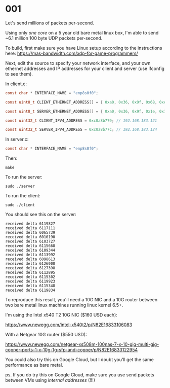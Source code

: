 # 001

Let's send millions of packets per-second.

Using only *one core* on a 5 year old bare metal linux box, I'm able to send ~6.1 million 100 byte UDP packets per-second.

To build, first make sure you have Linux setup according to the instructions here: https://mas-bandwidth.com/xdp-for-game-programmers/

Next, edit the source to specify your network interface, and your own ethernet addresses and IP addresses for your client and server (use ifconfig to see them).

In client.c:

```c
const char * INTERFACE_NAME = "enp8s0f0";

const uint8_t CLIENT_ETHERNET_ADDRESS[] = { 0xa0, 0x36, 0x9f, 0x68, 0xeb, 0x98 };

const uint8_t SERVER_ETHERNET_ADDRESS[] = { 0xa0, 0x36, 0x9f, 0x1e, 0x1a, 0xec };

const uint32_t CLIENT_IPV4_ADDRESS = 0xc0a8b779; // 192.168.183.121

const uint32_t SERVER_IPV4_ADDRESS = 0xc0a8b77c; // 192.168.183.124
```

In server.c:

```c
const char * INTERFACE_NAME = "enp8s0f0";
```

Then:

`make`

To run the server:

`sudo ./server`

To run the client:

`sudo ./client`

You should see this on the server:

```
received delta 6119827
received delta 6117111
received delta 6065739
received delta 6010190
received delta 6103727
received delta 6115668
received delta 6109344
received delta 6113992
received delta 6098613
received delta 6126000
received delta 6127398
received delta 6112895
received delta 6115302
received delta 6119923
received delta 6115348
received delta 6119834
```

To reproduce this result, you'll need a 10G NIC and a 10G router between two bare metal linux machines running linux kernel 6.5+.

I'm using the Intel x540 T2 10G NIC ($160 USD each):

https://www.newegg.com/intel-x540t2/p/N82E16833106083

With a Netgear 10G router ($550 USD):

https://www.newegg.com/netgear-xs508m-100nas-7-x-10-gig-multi-gig-copper-ports-1-x-10g-1g-sfp-and-copper/p/N82E16833122954

You could also try this on Google Cloud, but I doubt you'll get the same performance as bare metal.

ps. If you do try this on Google Cloud, make sure you use send packets between VMs using _internal addresses_ (!!!)
